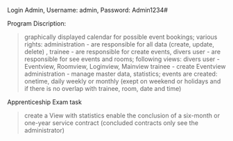 Login Admin,
Username: admin,
Password: Admin1234#

Program Discription:
 > graphically displayed calendar for possible event bookings;
 > various rights: 
 >   administration - are responsible for all data (create, update, delete) , 
 >   trainee - are responsible for create events, 
 >   divers user - are responsible for see events and rooms;
 > following views: 
 >    divers user - Eventview, Roomview, Loginview, Mainview
 >    trainee - create Eventview
 >    administration  - manage master data, statistics;
 > events are created:
 >    onetime, daily weekly or monthly (exept on weekend or holidays and if there is no overlap with trainee, room, date and time)   

Apprenticeship Exam task
> create a View with statistics
> enable the conclusion of a six-month or one-year service contract (concluded contracts only see the administrator)
